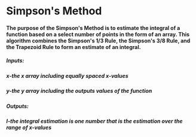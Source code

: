 # Simpson's Method
#### The purpose of the Simpson's Method is to estimate the integral of a function based on a select number of points in the form of an array. This algorithm combines the Simpson's 1/3 Rule, the Simpson's 3/8 Rule, and the Trapezoid Rule to form an estimate of an integral.

##### Inputs:
##### x-the x array including equally spaced x-values
##### y-the y array including the outputs values of the function

##### Outputs:
##### I-the integral estimation is one number that is the estimation over the range of x-values
